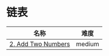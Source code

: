 # 链表

**名称**|**难度**
--------|--------
[2. Add Two Numbers](../problems/2.%20Add%20Two%20Numbers)|medium
